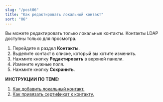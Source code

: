 ```yaml
---
slug: "/post06"
title: "Как редактировать локальный контакт"
sort: "06"
---
```


Вы можете редактировать только локальные контакты. Контакты LDAP доступны только для просмотра.

1. Перейдите в раздел **Контакты**.
2. Выделите контакт в списке, который вы хотите изменить.
3. Нажмите кнопку **Редактировать** в верхней панели.
4. Измените нужные поля.
5. Нажмите кнопку **Сохранить**.

**ИНСТРУКЦИИ ПО ТЕМЕ:**  
1. [Как добавить локальный контакт.](https://docs.cryptoarm.ru/06-v3.2/006-contacts/02-add-contact)  
2. [Как привязать сертификат к контакту.](https://docs.cryptoarm.ru/06-v3.2/006-contacts/05-link-contact-cert)  
